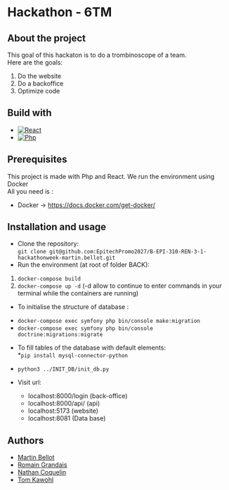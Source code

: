 # Hackathon - 6TM

## About the project

This goal of this hackaton is to do a trombinoscope of a team.
<br>
Here are the goals:
1. Do the website
2. Do a backoffice
3. Optimize code

## Build with
* [![React][React-img]](https://fr.legacy.reactjs.org/)
* [![Php][Php-img]](https://www.php.net/manual/fr/intro-whatis.php)

## Prerequisites
This project is made with Php and React. We run the environment using Docker <br>
All you need is : <br>
* Docker -> https://docs.docker.com/get-docker/

## Installation and usage
* Clone the repository:<br>
`git clone git@github.com:EpitechPromo2027/B-EPI-310-REN-3-1-hackathonweek-martin.bellot.git`
* Run the environment (at root of folder BACK):<br>
1. `docker-compose build`
2. `docker-compose up -d` (-d allow to continue to enter commands in your terminal while the containers are running)
- To initialise the structure of database :<br>
* `docker-compose exec symfony php bin/console make:migration`<br>
* `docker-compose exec symfony php bin/console doctrine:migrations:migrate`
- To fill tables of the database with default elements: <br>
*`pip install mysql-connector-python`<br>
* `python3 ../INIT_DB/init_db.py`<br>

* Visit url:<br>
    * localhost:8000/login (back-office)
    * localhost:8000/api/ (api)
    * localhost:5173 (website)
    * localhost:8081 (Data base)

## Authors
- [Martin Bellot](https://github.com/martinbellot)
- [Romain Grandais](https://github.com/romaingrandais)
- [Nathan Coquelin](https://github.com/nathancoquelin)
- [Tom Kawohl](https://github.com/tomkawohl)

[React-img]: https://img.shields.io/badge/react-blue?style=for-the-badge&logo=react&logoColor=white&labelColor=blue
[Php-img]: https://img.shields.io/badge/php-000000?style=for-the-badge&logo=php&logoColor=white
